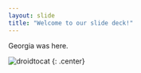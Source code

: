 ```yaml
---
layout: slide
title: "Welcome to our slide deck!"
---
```


Georgia was here.

![droidtocat](https://octodex.github.com/images/droidtocat.png)
{: .center}
